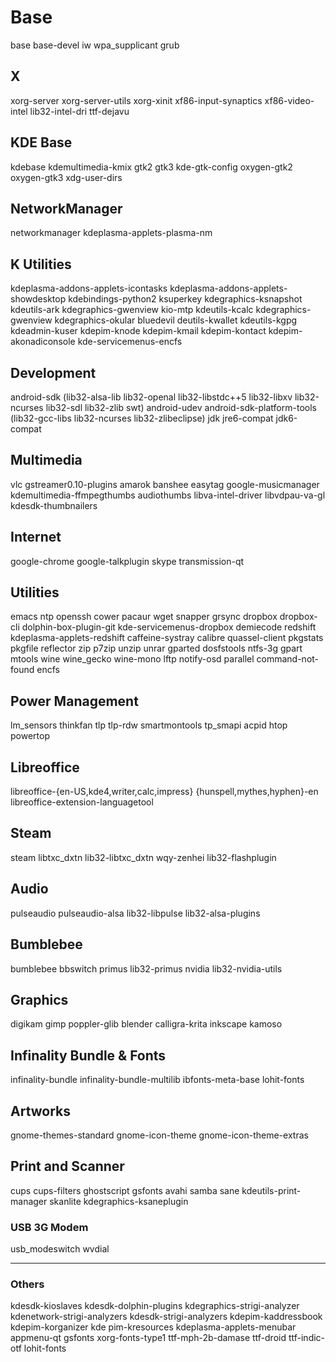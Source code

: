 # Base
base base-devel iw wpa_supplicant grub

## X
xorg-server xorg-server-utils xorg-xinit xf86-input-synaptics xf86-video-intel lib32-intel-dri ttf-dejavu

## KDE Base
kdebase kdemultimedia-kmix gtk2 gtk3 kde-gtk-config oxygen-gtk2 oxygen-gtk3 xdg-user-dirs 

## NetworkManager
networkmanager kdeplasma-applets-plasma-nm

## K Utilities
kdeplasma-addons-applets-icontasks kdeplasma-addons-applets-showdesktop kdebindings-python2 ksuperkey kdegraphics-ksnapshot kdeutils-ark kdegraphics-gwenview kio-mtp kdeutils-kcalc kdegraphics-gwenview kdegraphics-okular bluedevil deutils-kwallet kdeutils-kgpg kdeadmin-kuser kdepim-knode kdepim-kmail kdepim-kontact kdepim-akonadiconsole kde-servicemenus-encfs

## Development
android-sdk (lib32-alsa-lib lib32-openal lib32-libstdc++5 lib32-libxv lib32-ncurses lib32-sdl lib32-zlib swt) android-udev android-sdk-platform-tools (lib32-gcc-libs lib32-ncurses lib32-zlibeclipse) jdk jre6-compat jdk6-compat

## Multimedia
vlc gstreamer0.10-plugins amarok banshee easytag google-musicmanager kdemultimedia-ffmpegthumbs audiothumbs libva-intel-driver libvdpau-va-gl kdesdk-thumbnailers 

## Internet
google-chrome google-talkplugin skype transmission-qt

## Utilities
emacs ntp openssh cower pacaur wget snapper grsync dropbox dropbox-cli dolphin-box-plugin-git kde-servicemenus-dropbox demiecode redshift kdeplasma-applets-redshift caffeine-systray calibre quassel-client pkgstats pkgfile reflector zip p7zip unzip unrar gparted dosfstools ntfs-3g gpart mtools wine wine_gecko wine-mono lftp notify-osd parallel command-not-found encfs

## Power Management
lm_sensors thinkfan tlp tlp-rdw smartmontools tp_smapi acpid htop powertop

## Libreoffice
libreoffice-{en-US,kde4,writer,calc,impress} {hunspell,mythes,hyphen}-en libreoffice-extension-languagetool

## Steam
steam libtxc_dxtn lib32-libtxc_dxtn wqy-zenhei lib32-flashplugin

## Audio
pulseaudio pulseaudio-alsa lib32-libpulse lib32-alsa-plugins

## Bumblebee
bumblebee bbswitch primus lib32-primus nvidia lib32-nvidia-utils

## Graphics
digikam gimp poppler-glib blender calligra-krita inkscape kamoso

## Infinality Bundle & Fonts
infinality-bundle infinality-bundle-multilib ibfonts-meta-base lohit-fonts

## Artworks
gnome-themes-standard gnome-icon-theme gnome-icon-theme-extras

## Print and Scanner
cups cups-filters ghostscript gsfonts avahi samba sane kdeutils-print-manager skanlite kdegraphics-ksaneplugin

### USB 3G Modem
usb_modeswitch wvdial

-------------------------------------------------------------------------------------
### Others
kdesdk-kioslaves kdesdk-dolphin-plugins kdegraphics-strigi-analyzer kdenetwork-strigi-analyzers kdesdk-strigi-analyzers  kdepim-kaddressbook kdepim-korganizer kde
pim-kresources kdeplasma-applets-menubar appmenu-qt gsfonts xorg-fonts-type1 ttf-mph-2b-damase ttf-droid ttf-indic-otf lohit-fonts